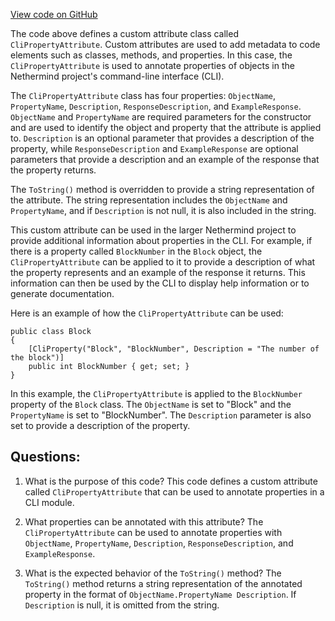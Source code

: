 [View code on GitHub](https://github.com/NethermindEth/nethermind/src/Nethermind/Nethermind.Cli/Modules/CliPropertyAttribute.cs)

The code above defines a custom attribute class called `CliPropertyAttribute`. Custom attributes are used to add metadata to code elements such as classes, methods, and properties. In this case, the `CliPropertyAttribute` is used to annotate properties of objects in the Nethermind project's command-line interface (CLI).

The `CliPropertyAttribute` class has four properties: `ObjectName`, `PropertyName`, `Description`, `ResponseDescription`, and `ExampleResponse`. `ObjectName` and `PropertyName` are required parameters for the constructor and are used to identify the object and property that the attribute is applied to. `Description` is an optional parameter that provides a description of the property, while `ResponseDescription` and `ExampleResponse` are optional parameters that provide a description and an example of the response that the property returns.

The `ToString()` method is overridden to provide a string representation of the attribute. The string representation includes the `ObjectName` and `PropertyName`, and if `Description` is not null, it is also included in the string.

This custom attribute can be used in the larger Nethermind project to provide additional information about properties in the CLI. For example, if there is a property called `BlockNumber` in the `Block` object, the `CliPropertyAttribute` can be applied to it to provide a description of what the property represents and an example of the response it returns. This information can then be used by the CLI to display help information or to generate documentation.

Here is an example of how the `CliPropertyAttribute` can be used:

```
public class Block
{
    [CliProperty("Block", "BlockNumber", Description = "The number of the block")]
    public int BlockNumber { get; set; }
}
```

In this example, the `CliPropertyAttribute` is applied to the `BlockNumber` property of the `Block` class. The `ObjectName` is set to "Block" and the `PropertyName` is set to "BlockNumber". The `Description` parameter is also set to provide a description of the property.
## Questions: 
 1. What is the purpose of this code?
   This code defines a custom attribute called `CliPropertyAttribute` that can be used to annotate properties in a CLI module.

2. What properties can be annotated with this attribute?
   The `CliPropertyAttribute` can be used to annotate properties with `ObjectName`, `PropertyName`, `Description`, `ResponseDescription`, and `ExampleResponse`.

3. What is the expected behavior of the `ToString()` method?
   The `ToString()` method returns a string representation of the annotated property in the format of `ObjectName.PropertyName Description`. If `Description` is null, it is omitted from the string.